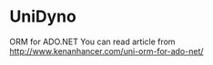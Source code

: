 UniDyno
===

ORM for ADO.NET 
You can read article from http://www.kenanhancer.com/uni-orm-for-ado-net/ 
